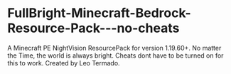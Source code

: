 # FullBright-Minecraft-Bedrock-Resource-Pack---no-cheats
A Minecraft PE NightVision ResourcePack for version 1.19.60+. No matter the Time, the world is always bright. Cheats dont have to be turned on for this to work. Created by Leo Termado.
